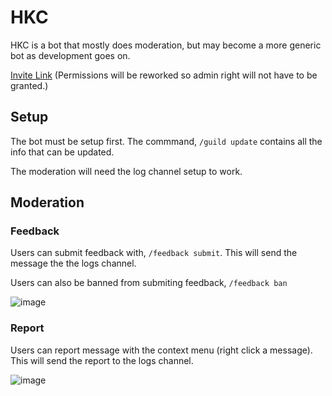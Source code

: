 # HKC

HKC is a bot that mostly does moderation, but may become a more generic bot as development goes on.

[Invite Link](https://discord.com/oauth2/authorize?client_id=883209997587202049&permissions=8&scope=bot%20applications.commands) (Permissions will be reworked so admin right will not have to be granted.)

## Setup

The bot must be setup first. The commmand, `/guild update` contains all the info that can be updated.

The moderation will need the log channel setup to work.

## Moderation

### Feedback

Users can submit feedback with, `/feedback submit`. This will send the message the the logs channel.

Users can also be banned from submiting feedback, `/feedback ban`

![image](https://user-images.githubusercontent.com/10859074/132279144-e42c12dc-00ba-4cbb-bb83-00d422bd3134.png)

### Report

Users can report message with the context menu (right click a message). This will send the report to the logs channel.

![image](https://user-images.githubusercontent.com/10859074/132279195-bffb9390-b1ec-4dea-b38d-9c84d3a8a394.png)
